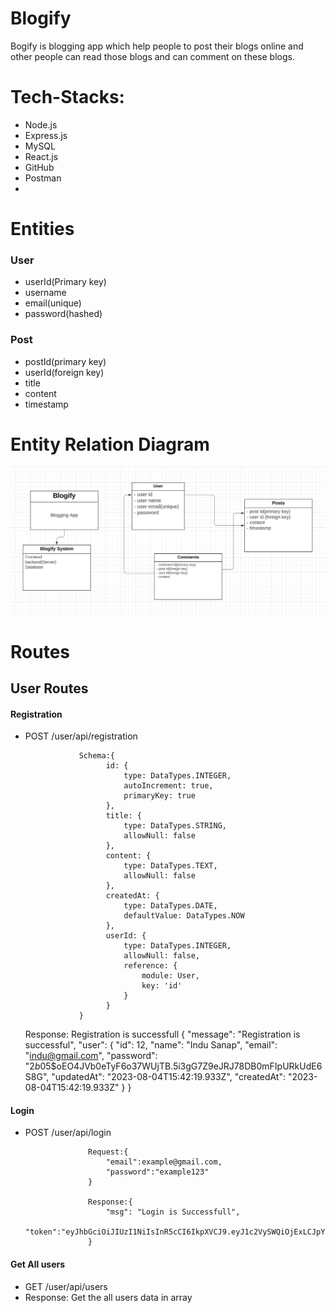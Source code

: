 # Blogify
Bogify is blogging app which help people to post their blogs online and other people can read those blogs and can comment on these blogs.

# Tech-Stacks:
- Node.js
- Express.js
- MySQL
- React.js
- GitHub
- Postman
- 
# Entities
### User
- userId(Primary key)
- username
- email(unique)
- password(hashed)

### Post
- postId(primary key)
- userId(foreign key)
- title
- content
- timestamp
# Entity Relation Diagram
<img src="https://github.com/dilipsanapinb/Blogify/blob/main/Images/ER%20Diagram.png"></img>

# Routes

## User Routes

#### Registration
- POST /user/api/registration
                  
                  Schema:{
                        id: {
                            type: DataTypes.INTEGER,
                            autoIncrement: true,
                            primaryKey: true
                        },
                        title: {
                            type: DataTypes.STRING,
                            allowNull: false
                        },
                        content: {
                            type: DataTypes.TEXT,
                            allowNull: false
                        },
                        createdAt: {
                            type: DataTypes.DATE,
                            defaultValue: DataTypes.NOW
                        },
                        userId: {
                            type: DataTypes.INTEGER,
                            allowNull: false,
                            reference: {
                                module: User,
                                key: 'id'
                            }
                        }
                  }

    Response: Registration is successfull
                   {
                    "message": "Registration is successful",
                    "user": {
                        "id": 12,
                        "name": "Indu Sanap",
                        "email": "indu@gmail.com",
                        "password": "$2b$05$oEO4JVb0eTyF6o37WUjTB.5i3gG7Z9eJRJ78DB0mFIpURkUdE6S8G",
                        "updatedAt": "2023-08-04T15:42:19.933Z",
                        "createdAt": "2023-08-04T15:42:19.933Z"
                    }
                }

#### Login
- POST /user/api/login
                    
                    Request:{
                        "email":example@gmail.com,
                        "password":"example123"
                    }

                    Response:{
                        "msg": "Login is Successfull",
                        "token":"eyJhbGciOiJIUzI1NiIsInR5cCI6IkpXVCJ9.eyJ1c2VySWQiOjExLCJpYXQiOjE2OTExNjM4Njl9.X8pj1n9NuP_svVj1c3Siot01ChilWKYyvmBDIyQ2puI"
                    }

#### Get All users
- GET /user/api/users
- Response: Get the all users data in array

